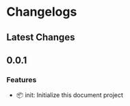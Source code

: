 # Changelogs

## Latest Changes

## 0.0.1

### Features

* :package: init: Initialize this document project
